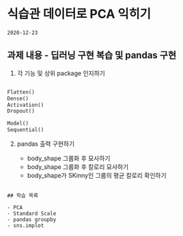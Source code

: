 # 식습관 데이터로 PCA 익히기

    2020-12-23

## 과제 내용 - 딥러닝 구현 복습 및 pandas 구현

1. 각 기능 및 상위 package 인지하기

```python

Flatten()
Dense()
Activation()
Dropout()

Model()
Sequential()
```

2. pandas 출력 구현하기
   
    - body_shape 그룹화 후 묘사하기
    - body_shape 그룹화 후 칼로리 묘사하기
    - body_shape가 SKinny인 그룹의 평균 칼로리 확인하기

```

## 학습 목록

- PCA
- Standard Scale
- pandas groupby
- sns.implot